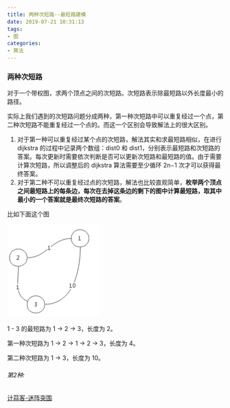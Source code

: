 ```yaml
---
title: 两种次短路--最短路建模
date: 2019-07-21 10:31:13
tags:
- 图
categories:
- 算法
---
```


### 两种次短路

对于一个带权图，求两个顶点之间的次短路。次短路表示除最短路以外长度最小的路径。

实际上我们遇到的次短路问题分成两种，第一种次短路中可以重复经过一个点，第二种次短路不能重复经过一个点的。而这一个区别会导致解法上的很大区别。

1. 对于第一种可以重复经过某个点的次短路，解法其实和求最短路相似，在进行 dijkstra 的过程中记录两个数组：dist0 和 dist1，分别表示最短路和次短路的答案。每次更新时需要依次判断是否可以更新次短路和最短路的值。由于需要计算次短路，所以调整后的 dijkstra 算法需要至少循环 2n−1 次才可以获得最终答案。
2. 对于第二种不可以重复经过点的次短路，解法也比较直观简单，**枚举两个顶点之间最短路上的每条边，每次在去掉这条边的剩下的图中计算最短路，取其中最小的一个答案就是最终次短路的答案**。

<!--more-->

比如下面这个图

 ![](https://raw.githubusercontent.com/zhanyeye/Figure-bed/img/img/20190728104647.png)

1 - 3 的最短路为 1 -> 2 -> 3，长度为 2。

第一种次短路为 1 -> 2 -> 1 -> 2 -> 3，长度为 4。

第二种次短路为 1 -> 3，长度为 10。













###### 第2种:

[计蒜客-迷阵突围](./19-08-01-计蒜客-迷阵突围.md)

